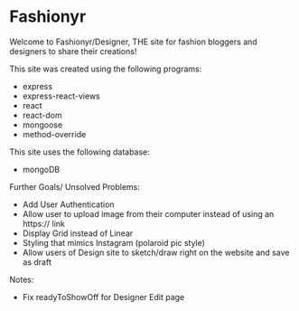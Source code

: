# Fashionyr

Welcome to Fashionyr/Designer, THE site for fashion bloggers and designers to share their creations!

This site was created using the following programs:
- express
- express-react-views
- react
- react-dom
- mongoose
- method-override

This site uses the following database:
- mongoDB

Further Goals/ Unsolved Problems:
- Add User Authentication
- Allow user to upload image from their computer instead of using an  https:// link
- Display Grid instead of Linear
- Styling that mimics Instagram (polaroid pic style)
- Allow users of Design site to sketch/draw right on the website and save as draft

Notes:
- Fix readyToShowOff for Designer Edit page
